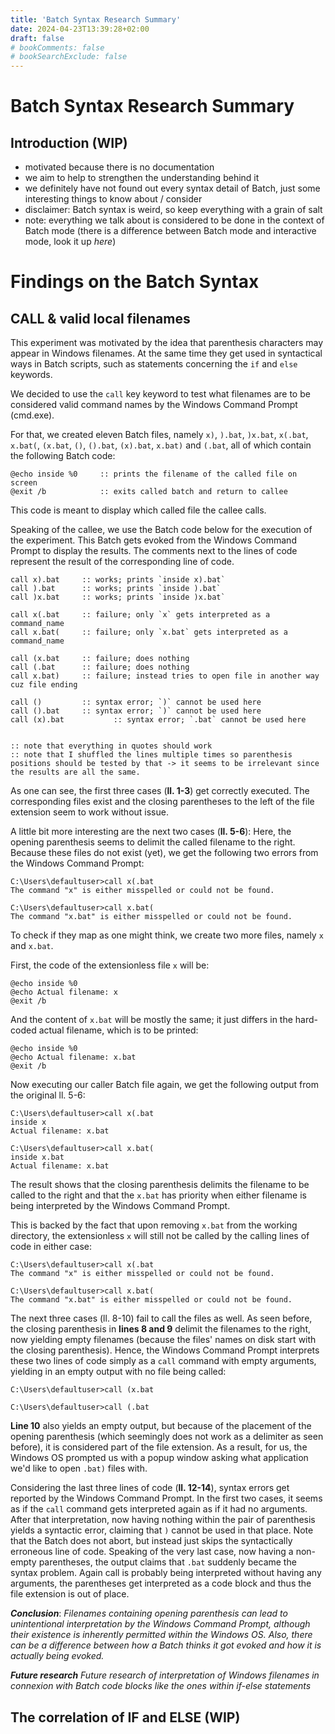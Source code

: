 ```yaml
---
title: 'Batch Syntax Research Summary'
date: 2024-04-23T13:39:28+02:00
draft: false
# bookComments: false
# bookSearchExclude: false
---
```

# Batch Syntax Research Summary

## Introduction (WIP)
- motivated because there is no documentation
- we aim to help to strengthen the understanding behind it
- we definitely have not found out every syntax detail of Batch, just some interesting things to know about / consider
- disclaimer: Batch syntax is weird, so keep everything with a grain of salt
- note: everything we talk about is considered to be done in the context of Batch mode (there is a difference between Batch mode and interactive mode, look it up *here*)

# Findings on the Batch Syntax

## CALL & valid local filenames

This experiment was motivated by the idea that parenthesis characters may appear in Windows filenames. At the same time they get used in syntactical ways in Batch scripts, such as statements concerning the `if` and `else` keywords.

We decided to use the ``call`` key keyword to test what filenames are to be considered valid command names by the Windows Command Prompt (cmd.exe).

For that, we created eleven Batch files, namely `x)`, `).bat`, `)x.bat`, `x(.bat`, `x.bat(`, `(x.bat`, `()`, `().bat`, `(x).bat`, `x.bat)` and `(.bat`, all of which contain the following Batch code:

```batch=
@echo inside %0     :: prints the filename of the called file on screen 
@exit /b            :: exits called batch and return to callee 
```

This code is meant to display which called file the callee calls.

Speaking of the callee, we use the Batch code below for the execution of the experiment. This Batch gets evoked from the Windows Command Prompt to display the results. The comments next to the lines of code represent the result of the corresponding line of code. 

```batch=
call x).bat		:: works; prints `inside x).bat`
call ).bat		:: works; prints `inside ).bat`
call )x.bat		:: works; prints `inside )x.bat`

call x(.bat		:: failure; only `x` gets interpreted as a command_name
call x.bat(		:: failure; only `x.bat` gets interpreted as a command_name

call (x.bat		:: failure; does nothing
call (.bat		:: failure; does nothing
call x.bat)		:: failure; instead tries to open file in another way cuz file ending

call ()			:: syntax error; `)` cannot be used here
call ().bat		:: syntax error; `)` cannot be used here
call (x).bat           :: syntax error; `.bat` cannot be used here


:: note that everything in quotes should work
:: note that I shuffled the lines multiple times so parenthesis positions should be tested by that -> it seems to be irrelevant since the results are all the same.
```

As one can see, the first three cases (**ll. 1-3**) get correctly executed. The corresponding files exist and the closing parentheses to the left of the file extension seem to work without issue.

A little bit more interesting are the next two cases (**ll. 5-6**): Here, the opening parenthesis seems to delimit the called filename to the right. Because these files do not exist (yet), we get the following two errors from the Windows Command Prompt:

```bash=
C:\Users\defaultuser>call x(.bat
The command "x" is either misspelled or could not be found.

C:\Users\defaultuser>call x.bat(
The command "x.bat" is either misspelled or could not be found.
```

To check if they map as one might think, we create two more files, namely `x` and `x.bat`.

First, the code of the extensionless file `x` will be:
```batch=
@echo inside %0
@echo Actual filename: x
@exit /b
```

And the content of `x.bat` will be mostly the same; it just differs in the hard-coded actual filename, which is to be printed:
```batch=
@echo inside %0
@echo Actual filename: x.bat
@exit /b
```

Now executing our caller Batch file again, we get the following output from the original ll. 5-6:
```bash=
C:\Users\defaultuser>call x(.bat
inside x
Actual filename: x.bat

C:\Users\defaultuser>call x.bat(
inside x.bat
Actual filename: x.bat
```

The result shows that the closing parenthesis delimits the filename to be called to the right and that the `x.bat` has priority when either filename is being interpreted by the Windows Command Prompt.

This is backed by the fact that upon removing ``x.bat`` from the working directory, the extensionless `x` will still not be called by the calling lines of code in either case:
```bash=
C:\Users\defaultuser>call x(.bat
The command "x" is either misspelled or could not be found.

C:\Users\defaultuser>call x.bat(
The command "x.bat" is either misspelled or could not be found.
```

The next three cases (ll. 8-10) fail to call the files as well. As seen before, the closing parenthesis in **lines 8 and 9** delimit the filenames to the right, now yielding empty filenames (because the files' names on disk start with the closing parenthesis). Hence, the Windows Command Prompt interprets these two lines of code simply as a `call` command with empty arguments, yielding in an empty output with no file being called:
```bash=
C:\Users\defaultuser>call (x.bat

C:\Users\defaultuser>call (.bat

```

**Line 10** also yields an empty output, but because of the placement of the opening parenthesis (which seemingly does not work as a delimiter as seen before), it is considered part of the file extension. As a result, for us, the Windows OS prompted us with a popup window asking what application we'd like to open `.bat)` files with.

Considering the last three lines of code (**ll. 12-14**), syntax errors get reported by the Windows Command Prompt. In the first two cases, it seems as if the `call` command gets interpreted again as if it had no arguments. After that interpretation, now having nothing within the pair of parenthesis yields a syntactic error, claiming that `)` cannot be used in that place. Note that the Batch does not abort, but instead just skips the syntactically erroneous line of code. Speaking of the very last case, now having a non-empty parentheses, the output claims that `.bat` suddenly became the syntax problem. Again call is probably being interpreted without having any arguments, the parentheses get interpreted as a code block and thus the file extension is out of place.

***Conclusion***:
*Filenames containing opening parenthesis can lead to unintentional interpretation by the Windows Command Prompt, although their existence is inherently permitted within the Windows OS. Also, there can be a difference between how a Batch thinks it got evoked and how it is actually being evoked.*

***Future research***
*Future research of interpretation of Windows filenames in connexion with Batch code blocks like the ones within if-else statements*


## The correlation of IF and ELSE (WIP)